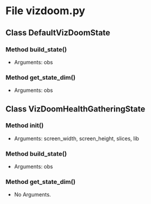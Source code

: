 # File vizdoom.py

## Class DefaultVizDoomState

### Method build_state()

- Arguments: obs

### Method get_state_dim()

- Arguments: obs

## Class VizDoomHealthGatheringState

### Method __init__()

- Arguments: screen_width, screen_height, slices, lib

### Method build_state()

- Arguments: obs

### Method get_state_dim()

- No Arguments.

